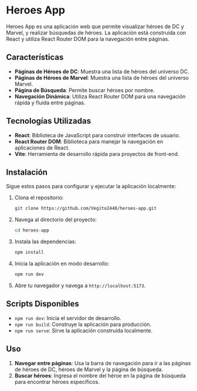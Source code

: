 # Heroes App

Heroes App es una aplicación web que permite visualizar héroes de DC y Marvel, y realizar búsquedas de héroes. La aplicación está construida con React y utiliza React Router DOM para la navegación entre páginas.

## Características

- **Páginas de Héroes de DC**: Muestra una lista de héroes del universo DC.
- **Páginas de Héroes de Marvel**: Muestra una lista de héroes del universo Marvel.
- **Página de Búsqueda**: Permite buscar héroes por nombre.
- **Navegación Dinámica**: Utiliza React Router DOM para una navegación rápida y fluida entre páginas.

## Tecnologías Utilizadas

- **React**: Biblioteca de JavaScript para construir interfaces de usuario.
- **React Router DOM**: Biblioteca para manejar la navegación en aplicaciones de React.
- **Vite**: Herramienta de desarrollo rápida para proyectos de front-end.

## Instalación

Sigue estos pasos para configurar y ejecutar la aplicación localmente:

1. Clona el repositorio:

    ```bash
    git clone https://github.com/Vegito2448/heroes-app.git
    ```

2. Navega al directorio del proyecto:

    ```bash
    cd heroes-app
    ```

3. Instala las dependencias:

    ```bash
    npm install
    ```

4. Inicia la aplicación en modo desarrollo:

    ```bash
    npm run dev
    ```

5. Abre tu navegador y navega a `http://localhost:5173`.

## Scripts Disponibles

- `npm run dev`: Inicia el servidor de desarrollo.
- `npm run build`: Construye la aplicación para producción.
- `npm run serve`: Sirve la aplicación construida localmente.

## Uso

1. **Navegar entre páginas**: Usa la barra de navegación para ir a las páginas de héroes de DC, héroes de Marvel y la página de búsqueda.
2. **Buscar héroes**: Ingresa el nombre del héroe en la página de búsqueda para encontrar héroes específicos.
